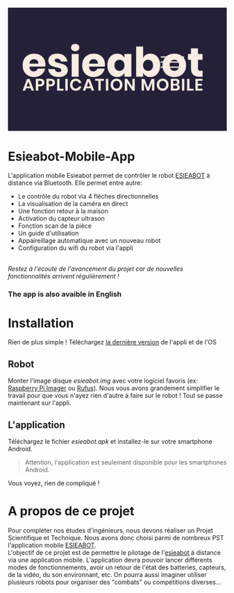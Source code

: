![Esieabot](https://github.com/PST-Esieabot/Esieabot-Mobile-App/blob/main/Img/esieabot_application_mobile.png)

# Esieabot-Mobile-App
L'application mobile Esieabot permet de contrôler le robot [ESIEABOT](https://esieabot.esiea.fr/) à distance via Bluetooth.
Elle permet entre autre:
- Le contrôle du robot via 4 flèches directionnelles
- La visualisation de la caméra en direct
- Une fonction retour à la maison
- Activation du capteur ultrason
- Fonction scan de la pièce
- Un guide d'utilisation
- Appaireillage automatique avec un nouveau robot
- Configuration du wifi du robot via l'appli

<br/>*Restez à l'écoute de l'avancement du projet car de nouvelles fonctionnalités arrivent régulièrement !*

### The app is also avaible in English

# Installation
Rien de plus simple ! Téléchargez [la dernière version](https://github.com/PST-Esieabot/Esieabot-Mobile-App/releases/tag/v1.4) de l'appli et de l'OS

## Robot
Monter l'image disque *esieabot.img* avec votre logiciel favoris (ex: [Raspberry Pi Imager](https://www.raspberrypi.com/software/) ou [Rufus](https://rufus.ie/fr/)).
Nous vous avons grandement simplifier le travail pour que vous n'ayez rien d'autre à faire sur le robot ! Tout se passe maintenant sur l'appli.

## L'application
Téléchargez le fichier *esieabot.apk* et installez-le sur votre smartphone Android.
>Attention, l'application est seulement disponible pour les smartphones Android.

Vous voyez, rien de compliqué !

# A propos de ce projet
Pour compléter nos études d'ingénieurs, nous devons réaliser un Projet Scientifique et Technique. Nous avons donc choisi parmi de nombreux PST l'application mobile [ESIEABOT](https://esieabot.esiea.fr/).
<br/>L'objectif de ce projet est de permettre le pilotage de l'[esieabot](https://esieabot.esiea.fr/) à distance via une application mobile. L'application devra pouvoir lancer différents modes de fonctionnements, avoir un retour de l'état des batteries, capteurs, de la vidéo, du son environnant, etc. On pourra aussi imaginer utiliser plusieurs robots pour organiser des "combats" ou compétitions diverses...
